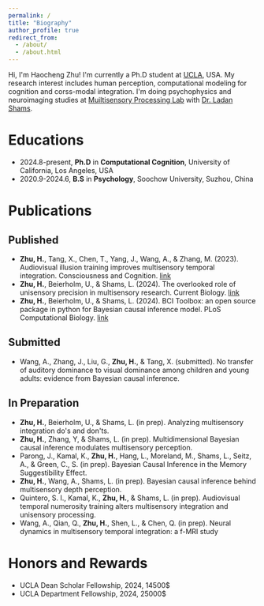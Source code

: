 ```yaml
---
permalink: /
title: "Biography"
author_profile: true
redirect_from: 
  - /about/
  - /about.html
---
```


Hi, I'm Haocheng Zhu! I'm currently a Ph.D student at [UCLA](https://www.ucla.edu), USA. My research interest includes human perception, computational modeling for cognition and corss-modal integration. I'm doing psychophysics and neuroimaging studies at [Muiltisensory Processing Lab](https://shamslab.psych.ucla.edu) with [Dr. Ladan Shams](https://scholar.google.com/citations?user=ws5IamUAAAAJ&hl=zh-CN).

Educations
======
* 2024.8-present, **Ph.D** in **Computational Cognition**, University of California, Los Angeles, USA
* 2020.9-2024.6, **B.S** in **Psychology**, Soochow University, Suzhou, China

Publications
======

Published
------
* **Zhu, H.**, Tang, X., Chen, T., Yang, J., Wang, A., & Zhang, M. (2023). Audiovisual illusion training improves multisensory temporal integration. Consciousness and Cognition. [link](https://doi.org/10.1016/j.concog.2023.103478)
* **Zhu, H.**, Beierholm, U., & Shams, L. (2024). The overlooked role of unisensory precision in multisensory research. Current Biology. [link](https://doi.org/10.1016/j.cub.2024.01.057)
* **Zhu, H.**, Beierholm, U., & Shams, L. (2024). BCI Toolbox: an open source package in python for Bayesian causal inference model. PLoS Computational Biology. [link](https://doi.org/10.1101/2024.01.02.573851)   

Submitted
------
* Wang, A., Zhang, J., Liu, G., **Zhu, H.**, & Tang, X. (submitted). No transfer of auditory dominance to visual dominance among children and young adults: evidence from Bayesian causal inference.

In Preparation
------
* **Zhu, H.**, Beierholm, U., & Shams, L. (in prep). Analyzing multisensory integration do's and don'ts.
* **Zhu, H.**, Zhang, Y, & Shams, L. (in prep). Multidimensional Bayesian causal inference modulates multisensory perception.
* Parong, J., Kamal, K., **Zhu, H.**, Hang, L., Moreland, M., Shams, L., Seitz, A., & Green, C., S. (in prep). Bayesian Causal Inference in the Memory Suggestibility Effect.
* **Zhu, H.**, Wang, A., Shams, L. (in prep). Bayesian causal inference behind multisensory depth perception.
* Quintero, S. I., Kamal, K., **Zhu, H.**, & Shams, L. (in prep). Audiovisual temporal numerosity training alters multisensory integration and unisensory processing.
* Wang, A., Qian, Q., **Zhu, H.**, Shen, L., & Chen, Q. (in prep). Neural dynamics in multisensory temporal integration: a f-MRI study

Honors and Rewards
======
* UCLA Dean Scholar Fellowship, 2024, 14500$
* UCLA Department Fellowship, 2024, 25000$
